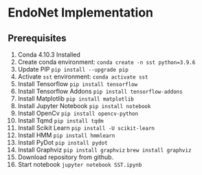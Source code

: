 # EndoNet Implementation

## Prerequisites
1. Conda 4.10.3 Installed
2. Create conda environment:
  ``conda create -n sst python=3.9.6``
3. Update PIP
  ``pip install --upgrade pip``
4. Activate ``sst`` environment:
  ``conda activate sst``
5. Install Tensorflow
  ``pip install tensorflow``
6. Install Tensorflow Addons
  ``pip install tensorflow-addons``
7. Install Matplotlib
  ``pip install matplotlib``
8. Install Jupyter Notebook
  ``pip install notebook``
9. Install OpenCv
  ``pip install opencv-python``
10. Install Tqmd
  ``pip install tqdm``
11. Install Scikit Learn
  ``pip install -U scikit-learn``
12. Install HMM
  ``pip install hmmlearn``
13. Install PyDot
  ``pip install pydot``
14. Install Graphviz
  ``pip install graphviz``
  ``brew install graphviz``
15. Download repository from github.
16. Start notebook
  ``jupyter notebook SST.ipynb``
